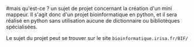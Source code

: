 #mais qu'est-ce ?
un sujet de projet concernant la création d'un mini mappeur.
Il s'agit donc d'un projet bioinformatique en python, et il sera réalisé
en python sans utilisation aucune de dictionnaire ou bibliotèques 
spécialisées.

Le sujet du projet peut se trouver sur le site 
`bioinformatique.irisa.fr/BIF/`
